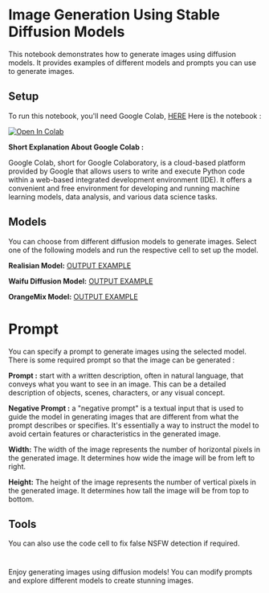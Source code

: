 # Image Generation Using Stable Diffusion Models

This notebook demonstrates how to generate images using diffusion models. It provides examples of different models and prompts you can use to generate images.

## Setup

To run this notebook, you'll need Google Colab, [HERE](https://colab.research.google.com/)
Here is the notebook : 

[![Open In Colab](https://img.shields.io/badge/-Colab-05122A?style=flat&logo=googlecolab)](https://colab.research.google.com/gist/faizonly5953/6615388356f2fc9665ec061b09c6100c/stable_diffusion_update.ipynb)


**Short Explanation About Google Colab :**

Google Colab, short for Google Colaboratory, is a cloud-based platform provided by Google that allows users to write and execute Python code within a web-based integrated development environment (IDE). It offers a convenient and free environment for developing and running machine learning models, data analysis, and various data science tasks.

## Models
You can choose from different diffusion models to generate images. Select one of the following models and run the respective cell to set up the model.

**Realisian Model:** [OUTPUT EXAMPLE](https://image.civitai.com/xG1nkqKTMzGDvpLrqFT7WA/ab5b700f-1cc6-408a-bac2-1d3cc38be280/width=450/00001-20230712095453.jpeg)

**Waifu Diffusion Model:** [OUTPUT EXAMPLE](https://user-images.githubusercontent.com/26317155/210155933-db3a5f1a-1ec3-4777-915c-6deff2841ce9.png)

**OrangeMix Model:** [OUTPUT EXAMPLE](https://raw.githubusercontent.com/WarriorMama777/imgup/2c840982550fab41f45ba4b5aedbd3d84ddf2390/img/AOM3/img_sanmples_AOM3_01_comp001.webp)

# Prompt
You can specify a prompt to generate images using the selected model. There is some required prompt so that the image can be generated : 

**Prompt :** start with a written description, often in natural language, that conveys what you want to see in an image. This can be a detailed description of objects, scenes, characters, or any visual concept.


**Negative Prompt :** a "negative prompt" is a textual input that is used to guide the model in generating images that are different from what the prompt describes or specifies. It's essentially a way to instruct the model to avoid certain features or characteristics in the generated image.


**Width:** The width of the image represents the number of horizontal pixels in the generated image. It determines how wide the image will be from left to right.


**Height:** The height of the image represents the number of vertical pixels in the generated image. It determines how tall the image will be from top to bottom.


## Tools
You can also use the code cell to fix false NSFW detection if required.

#
Enjoy generating images using diffusion models! You can modify prompts and explore different models to create stunning images.

